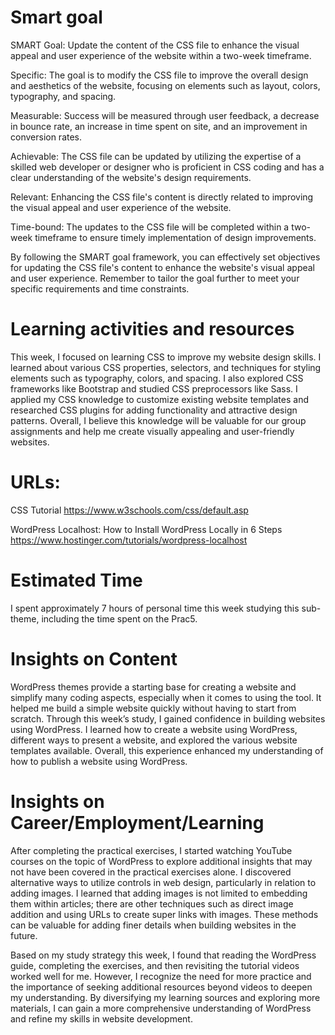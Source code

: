# Smart goal
SMART Goal: Update the content of the CSS file to enhance the visual appeal and user experience of the website within a two-week timeframe.

Specific: The goal is to modify the CSS file to improve the overall design and aesthetics of the website, focusing on elements such as layout, colors, typography, and spacing.

Measurable: Success will be measured through user feedback, a decrease in bounce rate, an increase in time spent on site, and an improvement in conversion rates.

Achievable: The CSS file can be updated by utilizing the expertise of a skilled web developer or designer who is proficient in CSS coding and has a clear understanding of the website's design requirements.

Relevant: Enhancing the CSS file's content is directly related to improving the visual appeal and user experience of the website.

Time-bound: The updates to the CSS file will be completed within a two-week timeframe to ensure timely implementation of design improvements.

By following the SMART goal framework, you can effectively set objectives for updating the CSS file's content to enhance the website's visual appeal and user experience. Remember to tailor the goal further to meet your specific requirements and time constraints.

# Learning activities and resources
This week, I focused on learning CSS to improve my website design skills. I learned about various CSS properties, selectors, and techniques for styling elements such as typography, colors, and spacing. I also explored CSS frameworks like Bootstrap and studied CSS preprocessors like Sass. I applied my CSS knowledge to customize existing website templates and researched CSS plugins for adding functionality and attractive design patterns. Overall, I believe this knowledge will be valuable for our group assignments and help me create visually appealing and user-friendly websites.
# URLs:

CSS Tutorial https://www.w3schools.com/css/default.asp

WordPress Localhost: How to Install WordPress Locally in 6 Steps https://www.hostinger.com/tutorials/wordpress-localhost

# Estimated Time
I spent approximately 7 hours of personal time this week studying this sub-theme, including the time spent on the Prac5.
# Insights on Content
WordPress themes provide a starting base for creating a website and simplify many coding aspects, especially when it comes to using the tool. It helped me build a simple website quickly without having to start from scratch. Through this week’s study, I gained confidence in building websites using WordPress. I learned how to create a website using WordPress, different ways to present a website, and explored the various website templates available. Overall, this experience enhanced my understanding of how to publish a website using WordPress.
# Insights on Career/Employment/Learning
After completing the practical exercises, I started watching YouTube courses on the topic of WordPress to explore additional insights that may not have been covered in the practical exercises alone. I discovered alternative ways to utilize controls in web design, particularly in relation to adding images. I learned that adding images is not limited to embedding them within articles; there are other techniques such as direct image addition and using URLs to create super links with images. These methods can be valuable for adding finer details when building websites in the future.

Based on my study strategy this week, I found that reading the WordPress guide, completing the exercises, and then revisiting the tutorial videos worked well for me. However, I recognize the need for more practice and the importance of seeking additional resources beyond videos to deepen my understanding. By diversifying my learning sources and exploring more materials, I can gain a more comprehensive understanding of WordPress and refine my skills in website development.
